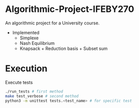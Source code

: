 # Algorithmic-Project-IFEBY270

An algorithmic project for a University course.
- Implemented
    - Simplexe
    - Nash Equilibrium
    - Knapsack + Reduction basis + Subset sum

# Execution

Execute tests
```bash
./run_tests # first method
make test_verbose # second method
python3 -m unittest tests.<test_name> # for specific test
```